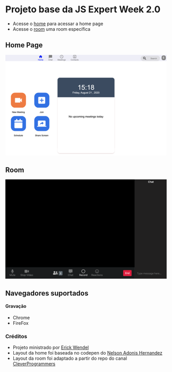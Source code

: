 # Projeto base da JS Expert Week 2.0

- Acesse o [home](./public/pages/home/index.html) para acessar a home page
- Acesse o [room](./public/pages/room/index.html) uma room específica

## Home Page

![home page](./public/prints/home.png)

## Room

![room](./public/prints/room.png)

## Navegadores suportados

#### Gravação

- Chrome
- FireFox

### Créditos

- Projeto ministrado por [Erick Wendel](https://github.com/ErickWendel)
- Layout da home foi baseada no codepen do [Nelson Adonis Hernandez
](https://codepen.io/nelsonher019/pen/eYZBqOm)
- Layout da room foi adaptado a partir do repo do canal [CleverProgrammers](https://github.com/CleverProgrammers/nodejs-zoom-clone/blob/master/views/room.ejs)